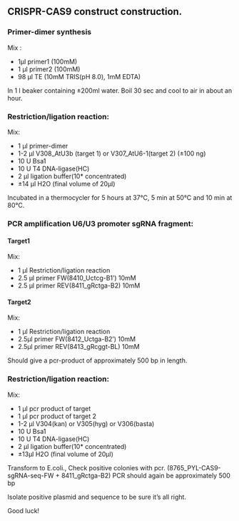 ## CRISPR-CAS9 construct construction.

### Primer-dimer synthesis

Mix : 	
  - 1μl 	primer1 (100mM)
  - 1  μl	primer2 (100mM)
  - 98 μl	TE  (10mM TRIS(pH 8.0), 1mM EDTA)

In 1 l beaker containing ±200ml water.
Boil 30 sec and cool to air in about an hour.

### Restriction/ligation reaction:
Mix:	
  - 1 μl	primer-dimer
  - 1-2 μl	V308_AtU3b (target 1) or V307_AtU6-1(target 2) (±100 ng)
  - 10 U	Bsa1
  - 10 U	T4 DNA-ligase(HC)
  - 2 μl	ligation buffer(10* concentrated)
  - ±14 μl	H2O (final volume of 20μl)

Incubated in a thermocycler for 5 hours at 37°C, 5 min at 50°C and 10 min at 80°C.


### PCR amplification U6/U3 promoter sgRNA fragment:

#### Target1
Mix:	
  - 1 μl	Restriction/ligation reaction
  - 2.5 μl	primer FW(8410_Uctcg-B1’) 10mM
  - 2.5 μl	primer REV(8411_gRctga-B2)  10mM
#### Target2
Mix:	
  - 1 μl	Restriction/ligation reaction
  - 2.5μl	primer FW(8412_Uctga-B2’) 10mM
  - 2.5μl	primer REV(8413_gRcggt-BL)  10mM

Should give a pcr-product of approximately 500 bp in length.


### Restriction/ligation reaction:
Mix:	
  - 1 μl	pcr product of target
  - 1 μl	pcr product of target 2
  - 1-2 μl	V304(kan) or V305(hyg) or V306(basta)
  - 10 U	Bsa1
  - 10 U	T4 DNA-ligase(HC)
  - 2 μl	ligation buffer(10* concentrated)
  - ±13μl	H2O (final volume of 20μl)

Transform to E.coli., Check positive colonies with pcr. (8765_PYL-CAS9-sgRNA-seq-FW + 8411_gRctga-B2)
	PCR should again be approximately 500 bp

Isolate positive plasmid and sequence to be sure it’s all right.

Good luck!
